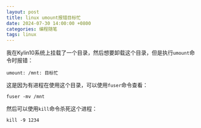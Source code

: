 ```yaml
---
layout: post
title: linux umount报错目标忙
date: 2024-07-30 14:00:00 +0800
categories: 编程随笔
tags: linux
---
```


我在Kylin10系统上挂载了一个目录，然后想要卸载这个目录，但是执行`umount`命令时报错：

```shell
umount: /mnt: 目标忙
```

这是因为有进程在使用这个目录，可以使用`fuser`命令查看：

```shell
fuser -mv /mnt
```

然后可以使用`kill`命令杀死这个进程：

```shell
kill -9 1234
```
